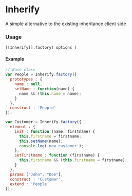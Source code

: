 # Inherify
A simple alternative to the existing inheritance client side

### Usage

`[[Inherify]].factory( options )`

#### Example

```javascript
// Base class
var People = Inherify.factory({
  prototypes : {
    name : null,
    setName : function(name) {
      name && (this.name = name);
    }
  },
  construct : 'People'
});

var Customer = Inherify.factory({
  element : {
    init : function (name, firstname) {
      this.firstname = firstname;
      this.setName(name);
      console.log('new customer');
    },
    setFirstname : function (firstname) {
      this.firstname && (this.firstname = firstname);
    }
  },
  params:["John", "Doe"],
  construct : 'Customer',
  extend : 'People'
});
```
